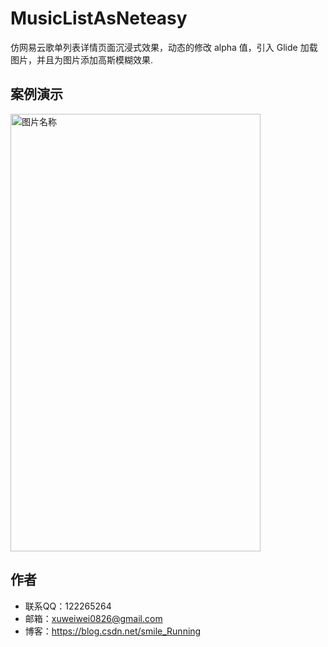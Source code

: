 # MusicListAsNeteasy
仿网易云歌单列表详情页面沉浸式效果，动态的修改 alpha 值，引入 Glide 加载图片，并且为图片添加高斯模糊效果.

## 案例演示
 <img src="https://github.com/xww0826/MusicListAsNeteasy/blob/master/app/src/main/assets/demo.gif" width = "400" height = "700" alt="图片名称" align=center />
 
## 作者
- 联系QQ：122265264
- 邮箱：xuweiwei0826@gmail.com
- 博客：https://blog.csdn.net/smile_Running
